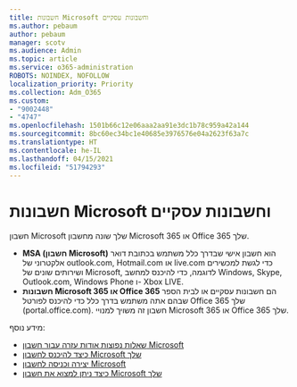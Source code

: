 ```yaml
---
title: חשבונות Microsoft וחשבונות עסקיים
ms.author: pebaum
author: pebaum
manager: scotv
ms.audience: Admin
ms.topic: article
ms.service: o365-administration
ROBOTS: NOINDEX, NOFOLLOW
localization_priority: Priority
ms.collection: Adm_O365
ms.custom:
- "9002448"
- "4747"
ms.openlocfilehash: 1501b66c12e06aaa2aa91e3dc1b78c959a42a144
ms.sourcegitcommit: 8bc60ec34bc1e40685e3976576e04a2623f63a7c
ms.translationtype: HT
ms.contentlocale: he-IL
ms.lasthandoff: 04/15/2021
ms.locfileid: "51794293"
---
```

# <a name="microsoft-and-business-accounts"></a>חשבונות Microsoft וחשבונות עסקיים

חשבון Microsoft שלך שונה מחשבון Microsoft 365 או Office 365 שלך.

- **MSA (חשבון Microsoft)** הוא חשבון אישי שבדרך כלל משתמש בכתובת דואר אלקטרוני של outlook.com, Hotmail.com או live.com כדי לגשת למכשירים ושירותים שונים של Microsoft, לדוגמה, כדי להיכנס למחשב Windows, Skype, Outlook.com, Windows Phone ו- Xbox LIVE.
- **חשבונות Microsoft 365 או Office 365** הם חשבונות עסקיים או לבית הספר שבהם אתה משתמש בדרך כלל כדי להיכנס לפורטל Office 365 שלך (portal.office.com). חשבון זה משויך למנויי Microsoft 365 או Office 365 שלך.

מידע נוסף:

- [שאלות נפוצות אודות עזרה עבור חשבון Microsoft](https://support.microsoft.com/hub/4294457/microsoft-account-help) 
- [כיצד להיכנס לחשבון Microsoft שלך](https://support.microsoft.com/help/4028195/microsoft-account-how-to-sign-in)
- [יצירה וכניסה לחשבון Microsoft](https://account.microsoft.com/account)
- [כיצד ניתן למצוא את חשבון Microsoft שלך](https://support.microsoft.com/help/13811/microsoft-account-how-to-find)
